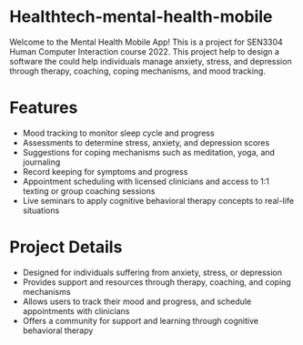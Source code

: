 # Healthtech-mental-health-mobile

Welcome to the Mental Health Mobile App! This is a project for SEN3304 Human Computer Interaction course 2022. 
This project help to design a software the could  help individuals manage anxiety, stress, and depression through therapy, coaching, coping mechanisms, and mood tracking.

# Features

- Mood tracking to monitor sleep cycle and progress
- Assessments to determine stress, anxiety, and depression scores
- Suggestions for coping mechanisms such as meditation, yoga, and journaling
- Record keeping for symptoms and progress
- Appointment scheduling with licensed clinicians and access to 1:1 texting or group coaching sessions
- Live seminars to apply cognitive behavioral therapy concepts to real-life situations

# Project Details
- Designed for individuals suffering from anxiety, stress, or depression
- Provides support and resources through therapy, coaching, and coping mechanisms
- Allows users to track their mood and progress, and schedule appointments with clinicians
- Offers a community for support and learning through cognitive behavioral therapy
